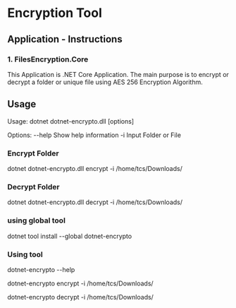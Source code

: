 # Encryption Tool

## Application - Instructions

### 1. FilesEncryption.Core 

This Application is .NET Core Application. The main purpose is to encrypt or decrypt a folder or unique file using AES 256 Encryption Algorithm.

## Usage

Usage: dotnet dotnet-encrypto.dll [options]

Options:
  --help            Show help information
  -i                Input Folder or File

### Encrypt Folder
dotnet dotnet-encrypto.dll encrypt -i /home/tcs/Downloads/

### Decrypt Folder
dotnet dotnet-encrypto.dll decrypt -i /home/tcs/Downloads/

### using global tool
dotnet tool install --global dotnet-encrypto

### Using tool
dotnet-encrypto --help

dotnet-encrypto encrypt -i /home/tcs/Downloads/

dotnet-encrypto decrypt -i /home/tcs/Downloads/
